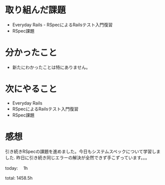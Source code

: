 #  取り組んだ課題
- Everyday Rails - RSpecによるRailsテスト入門復習
- RSpec課題


# 分かったこと
- 新たにわかったことは特にありません。
  
# 次にやること
- Everyday Rails
- RSpecによるRailsテスト入門復習
- RSpec課題


# 感想
引き続きRSpecの課題を進めました。今日もシステムスペックについて学習しました.
昨日に引き続き同じエラーの解決が全然できず手こずっています。。。

today: 　1h

total: 1458.5h
